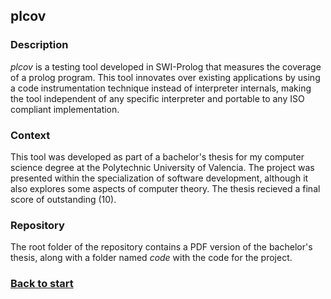 ## plcov
### Description
*plcov* is a testing tool developed in SWI-Prolog that measures the coverage of a prolog program. This tool innovates over existing applications by using a code instrumentation technique instead of interpreter internals, making the tool independent of any specific interpreter and portable to any ISO compliant implementation.
### Context
This tool was developed as part of a bachelor's thesis for my computer science degree at the Polytechnic University of Valencia. The project was presented within the specialization of software development, although it also explores some aspects of computer theory. The thesis recieved a final score of outstanding (10).
### Repository
The root folder of the repository contains a PDF version of the bachelor's thesis, along with a folder named *code* with the code for the project.
### [Back to start](../)
